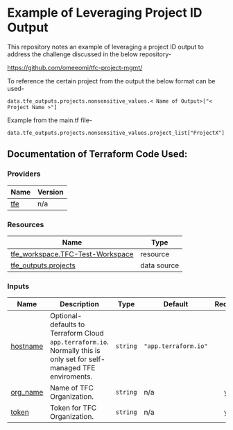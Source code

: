 # Example of Leveraging Project ID Output

This repository notes an example of leveraging a project ID output to address the challenge discussed in the below repository-

https://github.com/omeeomi/tfc-project-mgmt/

To reference the certain project from the output the below format can be used- 
```
data.tfe_outputs.projects.nonsensitive_values.< Name of Output>["< Project Name >"]
```
Example from the main.tf file-
```
data.tfe_outputs.projects.nonsensitive_values.project_list["ProjectX"]
```

## Documentation of Terraform Code Used:

### Providers

| Name | Version |
|------|---------|
| <a name="provider_tfe"></a> [tfe](#provider\_tfe) | n/a |

### Resources

| Name | Type |
|------|------|
| [tfe_workspace.TFC-Test-Workspace](https://registry.terraform.io/providers/hashicorp/tfe/latest/docs/resources/workspace) | resource |
| [tfe_outputs.projects](https://registry.terraform.io/providers/hashicorp/tfe/latest/docs/data-sources/outputs) | data source |

### Inputs

| Name | Description | Type | Default | Required |
|------|-------------|------|---------|:--------:|
| <a name="input_hostname"></a> [hostname](#input\_hostname) | Optional- defaults to Terraform Cloud `app.terraform.io`. Normally this is only set for self-managed TFE enviroments. | `string` | `"app.terraform.io"` | no |
| <a name="input_org_name"></a> [org\_name](#input\_org\_name) | Name of TFC Organization. | `string` | n/a | yes |
| <a name="input_token"></a> [token](#input\_token) | Token for TFC Organization. | `string` | n/a | yes |

